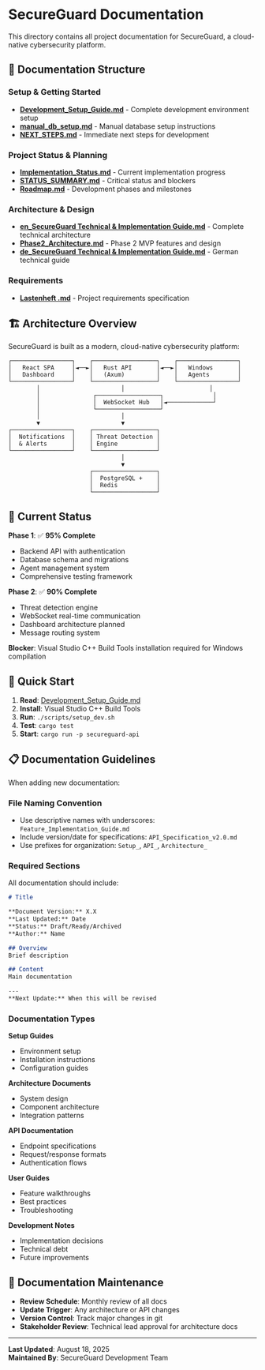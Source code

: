 # SecureGuard Documentation

This directory contains all project documentation for SecureGuard, a cloud-native cybersecurity platform.

## 📁 Documentation Structure

### Setup & Getting Started
- **[Development_Setup_Guide.md](Development_Setup_Guide.md)** - Complete development environment setup
- **[manual_db_setup.md](manual_db_setup.md)** - Manual database setup instructions
- **[NEXT_STEPS.md](NEXT_STEPS.md)** - Immediate next steps for development

### Project Status & Planning  
- **[Implementation_Status.md](Implementation_Status.md)** - Current implementation progress
- **[STATUS_SUMMARY.md](STATUS_SUMMARY.md)** - Critical status and blockers
- **[Roadmap.md](Roadmap.md)** - Development phases and milestones

### Architecture & Design
- **[en_SecureGuard Technical & Implementation Guide.md](en_SecureGuard%20Technical%20&%20Implementation%20Guide.md)** - Complete technical architecture
- **[Phase2_Architecture.md](Phase2_Architecture.md)** - Phase 2 MVP features and design
- **[de_SecureGuard Technical & Implementation Guide.md](de_SecureGuard%20Technical%20&%20Implementation%20Guide.md)** - German technical guide

### Requirements
- **[Lastenheft .md](Lastenheft%20.md)** - Project requirements specification

## 🏗 Architecture Overview

SecureGuard is built as a modern, cloud-native cybersecurity platform:

```
┌─────────────────┐    ┌──────────────────┐    ┌─────────────────┐
│   React SPA     │◄──►│   Rust API       │◄──►│   Windows       │
│   Dashboard     │    │   (Axum)         │    │   Agents        │
└─────────────────┘    └──────────────────┘    └─────────────────┘
        │                       │                        │
        │               ┌──────────────────┐              │
        │               │  WebSocket Hub   │◄─────────────┘
        │               └──────────────────┘
        │                       │
        ▼                       ▼
┌─────────────────┐    ┌──────────────────┐
│  Notifications  │    │ Threat Detection │
│  & Alerts       │    │ Engine           │
└─────────────────┘    └──────────────────┘
                                │
                                ▼
                       ┌──────────────────┐
                       │  PostgreSQL +    │
                       │  Redis           │
                       └──────────────────┘
```

## 🎯 Current Status

**Phase 1**: ✅ **95% Complete**
- Backend API with authentication
- Database schema and migrations  
- Agent management system
- Comprehensive testing framework

**Phase 2**: ✅ **90% Complete** 
- Threat detection engine
- WebSocket real-time communication
- Dashboard architecture planned
- Message routing system

**Blocker**: Visual Studio C++ Build Tools installation required for Windows compilation

## 🚀 Quick Start

1. **Read**: [Development_Setup_Guide.md](Development_Setup_Guide.md)
2. **Install**: Visual Studio C++ Build Tools
3. **Run**: `./scripts/setup_dev.sh`
4. **Test**: `cargo test`
5. **Start**: `cargo run -p secureguard-api`

## 📋 Documentation Guidelines

When adding new documentation:

### File Naming Convention
- Use descriptive names with underscores: `Feature_Implementation_Guide.md`
- Include version/date for specifications: `API_Specification_v2.0.md`
- Use prefixes for organization: `Setup_`, `API_`, `Architecture_`

### Required Sections
All documentation should include:
```markdown
# Title

**Document Version:** X.X  
**Last Updated:** Date  
**Status:** Draft/Ready/Archived  
**Author:** Name

## Overview
Brief description

## Content
Main documentation

---
**Next Update:** When this will be revised
```

### Documentation Types

**Setup Guides**
- Environment setup
- Installation instructions  
- Configuration guides

**Architecture Documents**
- System design
- Component architecture
- Integration patterns

**API Documentation**
- Endpoint specifications
- Request/response formats
- Authentication flows

**User Guides** 
- Feature walkthroughs
- Best practices
- Troubleshooting

**Development Notes**
- Implementation decisions
- Technical debt
- Future improvements

## 🔄 Documentation Maintenance

- **Review Schedule**: Monthly review of all docs
- **Update Trigger**: Any architecture or API changes
- **Version Control**: Track major changes in git
- **Stakeholder Review**: Technical lead approval for architecture docs

---

**Last Updated**: August 18, 2025  
**Maintained By**: SecureGuard Development Team